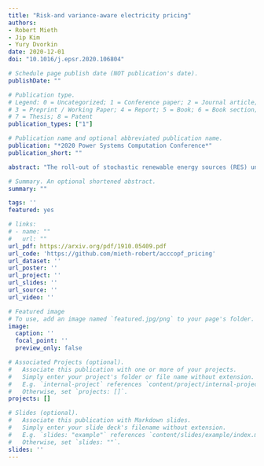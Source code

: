```yaml
---
title: "Risk-and variance-aware electricity pricing"
authors:
- Robert Mieth
- Jip Kim
- Yury Dvorkin
date: 2020-12-01
doi: "10.1016/j.epsr.2020.106804"

# Schedule page publish date (NOT publication's date).
publishDate: ""

# Publication type.
# Legend: 0 = Uncategorized; 1 = Conference paper; 2 = Journal article;
# 3 = Preprint / Working Paper; 4 = Report; 5 = Book; 6 = Book section;
# 7 = Thesis; 8 = Patent
publication_types: ["1"]

# Publication name and optional abbreviated publication name.
publication: "*2020 Power Systems Computation Conference*"
publication_short: ""

abstract: "The roll-out of stochastic renewable energy sources (RES) undermines the efficiency of power system and market operations. This paper proposes an approach to derive electricity prices that internalize RES stochasticity. We leverage a chance-constrained AC Optimal Power Flow (CC AC-OPF) model, which is robust against RES uncertainty and is also aware of the resulting variability (variance) of the system state variables. Using conic duality theory, we derive and analyze energy and balancing reserve prices that internalize the risk of system limit violations and the variance of system state variables. We compare the risk- and variance-aware prices on the IEEE 118-node testbed."

# Summary. An optional shortened abstract.
summary: ""

tags: ''
featured: yes

# links:
# - name: ""
#   url: ""
url_pdf: https://arxiv.org/pdf/1910.05409.pdf
url_code: 'https://github.com/mieth-robert/acccopf_pricing'
url_dataset: ''
url_poster: ''
url_project: ''
url_slides: ''
url_source: ''
url_video: ''

# Featured image
# To use, add an image named `featured.jpg/png` to your page's folder. 
image:
  caption: ''
  focal_point: ''
  preview_only: false

# Associated Projects (optional).
#   Associate this publication with one or more of your projects.
#   Simply enter your project's folder or file name without extension.
#   E.g. `internal-project` references `content/project/internal-project/index.md`.
#   Otherwise, set `projects: []`.
projects: []

# Slides (optional).
#   Associate this publication with Markdown slides.
#   Simply enter your slide deck's filename without extension.
#   E.g. `slides: "example"` references `content/slides/example/index.md`.
#   Otherwise, set `slides: ""`.
slides: ''
---
```


